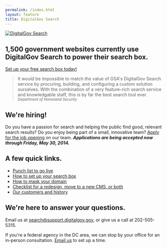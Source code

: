 ```yaml
---
permalink: /index.html
layout: feature
title: DigitalGov Search
---
```

<article class="article feature">
<div class="banner">
  <a href="/">
    <img src="http://f22818b4dfc10241d8a3-f1564c64756a8cfee25b6b19953b1d23.r31.cf2.rackcdn.com/digitalgov_search_logo.png" alt="DigitalGov Search" />
  </a>
</div>

<h1>1,500 government websites currently use DigitalGov&nbsp;Search to power their search box.</h1>

<div class='signup-wrapper'>
  <a href="http://search.usa.gov/signup" class="btn btn-primary btn-large">Set up your free search box today!</a>
</div>

<blockquote>It would be impossible to match the value of GSA's DigitalGov Search service by procuring, building, and configuring a custom solution ourselves. With the combination of a very feature-rich search service and knowledgable staff, this is by far the best search tool ever.
<small><cite>Department of Homeland Security</cite></small>
</blockquote>

## We're hiring! 

Do you have a passion for search and helping the public find good, relevant search results? Do you enjoy being part of a small, innovative team? [Apply for the job opening](/blog/job-opening.html) on our team. ***Applications are being accepted now through Friday, May 30, 2014.***

## A few quick links.

 * <a href="/blog/go-live.html">Punch list to go live</a>
 * <a href="/manual/index.html">How to set up your search box</a>
 * <a href="/manual/cname.html">How to mask your domain</a>
 * <a href="/blog/redesign.html">Checklist for a redesign, move to a new CMS, or both</a>
 * <a href="/customers.html">Our customers and history</a>

## We're here to answer your questions.

Email us at <search@support.digitalgov.gov>, or give us a call at 202-505-5315.

If you're a federal agency in the DC area, we can stop by your office for an in-person consultation. [Email us](mailto:search@support.digitalgov.gov) to set up a time.

</article>